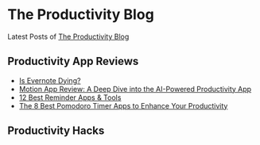 # The Productivity Blog

Latest Posts of [The Productivity Blog](https://blog.productivity.directory)


## Productivity App Reviews

- [Is Evernote Dying?](https://blog.productivity.directory/is-evernote-dying-3fb948e7c72d)
- [Motion App Review: A Deep Dive into the AI-Powered Productivity App](https://blog.productivity.directory/motion-app-review-a-deep-dive-into-the-ai-powered-productivity-app-78081e8107f7?source=collection_home---4------0-----------------------)
- [12 Best Reminder Apps & Tools](https://blog.productivity.directory/best-reminder-apps-tools-348279073052)
- [The 8 Best Pomodoro Timer Apps to Enhance Your Productivity](https://blog.productivity.directory/the-8-best-pomodoro-timer-apps-to-enhance-your-productivity-b0f66043a534)

## Productivity Hacks
